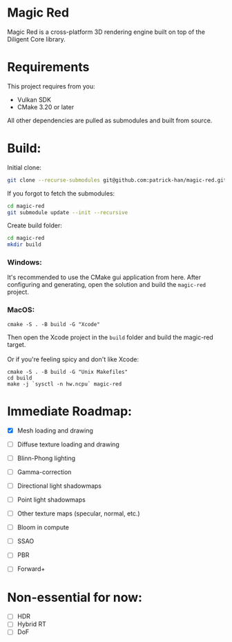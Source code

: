 # Magic Red
Magic Red is a cross-platform 3D rendering engine built on top of the Diligent Core library.

# Requirements
This project requires from you:
- Vulkan SDK
- CMake 3.20 or later

All other dependencies are pulled as submodules and built from source.

# Build:

Initial clone:
```sh
git clone --recurse-submodules git@github.com:patrick-han/magic-red.git
```

If you forgot to fetch the submodules:
```sh
cd magic-red
git submodule update --init --recursive
```

Create build folder:
```sh
cd magic-red
mkdir build
```

### Windows:
It's recommended to use the CMake gui application from here. After configuring and generating, open the solution and build the `magic-red` project.

### MacOS:
```
cmake -S . -B build -G "Xcode"
```
Then open the Xcode project in the `build` folder and build the magic-red target.
\
\
Or if you're feeling spicy and don't like Xcode:
```
cmake -S . -B build -G "Unix Makefiles"
cd build
make -j `sysctl -n hw.ncpu` magic-red
```

# Immediate Roadmap:
- [x] Mesh loading and drawing
- [ ] Diffuse texture loading and drawing
- [ ] Blinn-Phong lighting
- [ ] Gamma-correction
- [ ] Directional light shadowmaps
- [ ] Point light shadowmaps
- [ ] Other texture maps (specular, normal, etc.)
- [ ] Bloom in compute
- [ ] SSAO
- [ ] PBR
- [ ] Forward+


# Non-essential for now:
- [ ] HDR
- [ ] Hybrid RT
- [ ] DoF